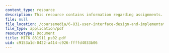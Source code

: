 ```yaml
---
content_type: resource
description: This resource contains information regarding assignments.
file: null
file_location: /coursemedia/6-831-user-interface-design-and-implementation-spring-2011/c9153a1d0422a414c926ffffd4033b06_MIT6_831S11_ps02.pdf
file_type: application/pdf
resourcetype: Document
title: MIT6_831S11_ps02.pdf
uid: c9153a1d-0422-a414-c926-ffffd4033b06
---
```


